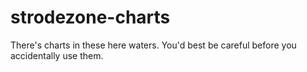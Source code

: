 # strodezone-charts

There's charts in these here waters. You'd best be careful before you accidentally use them.